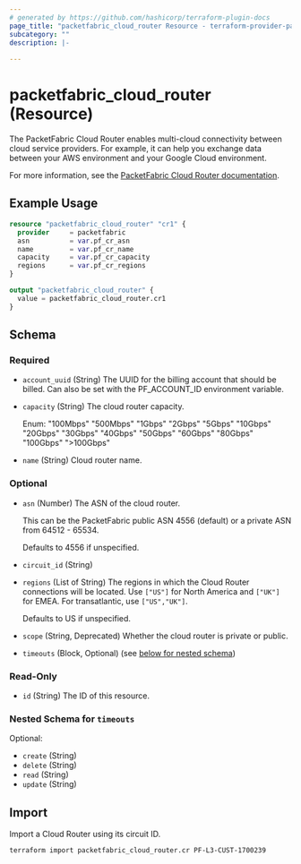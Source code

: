 ```yaml
---
# generated by https://github.com/hashicorp/terraform-plugin-docs
page_title: "packetfabric_cloud_router Resource - terraform-provider-packetfabric"
subcategory: ""
description: |-
  
---
```


# packetfabric_cloud_router (Resource)

The PacketFabric Cloud Router enables multi-cloud connectivity between cloud service providers. For example, it can help you exchange data between your AWS environment and your Google Cloud environment.

For more information, see the [PacketFabric Cloud Router documentation](https://docs.packetfabric.com/cr/overview/).


## Example Usage

```terraform
resource "packetfabric_cloud_router" "cr1" {
  provider     = packetfabric
  asn          = var.pf_cr_asn
  name         = var.pf_cr_name
  capacity     = var.pf_cr_capacity
  regions      = var.pf_cr_regions
}

output "packetfabric_cloud_router" {
  value = packetfabric_cloud_router.cr1
}
```

<!-- schema generated by tfplugindocs -->
## Schema

### Required

- `account_uuid` (String) The UUID for the billing account that should be billed. Can also be set with the PF_ACCOUNT_ID environment variable.
- `capacity` (String) The cloud router capacity.

	Enum: "100Mbps" "500Mbps" "1Gbps" "2Gbps" "5Gbps" "10Gbps" "20Gbps" "30Gbps" "40Gbps" "50Gbps" "60Gbps" "80Gbps" "100Gbps" ">100Gbps"
- `name` (String) Cloud router name.

### Optional

- `asn` (Number) The ASN of the cloud router.

	This can be the PacketFabric public ASN 4556 (default) or a private ASN from 64512 - 65534.

	Defaults to 4556 if unspecified.
- `circuit_id` (String)
- `regions` (List of String) The regions in which the Cloud Router connections will be located.
		Use `["US"]` for North America and `["UK"]` for EMEA. For transatlantic, use `["US","UK"]`.

	Defaults to US if unspecified.
- `scope` (String, Deprecated) Whether the cloud router is private or public.
- `timeouts` (Block, Optional) (see [below for nested schema](#nestedblock--timeouts))

### Read-Only

- `id` (String) The ID of this resource.

<a id="nestedblock--timeouts"></a>
### Nested Schema for `timeouts`

Optional:

- `create` (String)
- `delete` (String)
- `read` (String)
- `update` (String)




## Import

Import a Cloud Router using its circuit ID.

```bash
terraform import packetfabric_cloud_router.cr PF-L3-CUST-1700239
```
